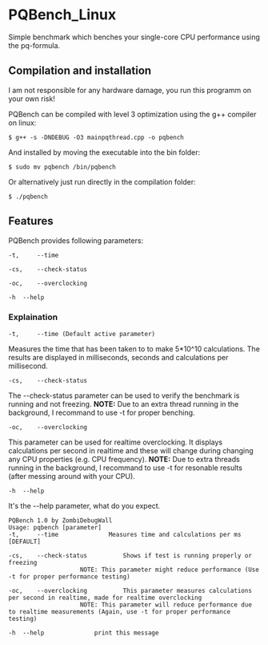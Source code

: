 # PQBench_Linux

Simple benchmark which benches your single-core CPU performance using the pq-formula.

## Compilation and installation
I am not responsible for any hardware damage, you run this programm on your own risk!

PQBench can be compiled with level 3 optimization using the g++ compiler on linux:

```
$ g++ -s -DNDEBUG -O3 mainpqthread.cpp -o pqbench
```

And installed by moving the executable into the bin folder:

```
$ sudo mv pqbench /bin/pqbench
```

Or alternatively just run directly in the compilation folder:
```
$ ./pqbench
```
## Features

PQBench provides following parameters:
```
-t, 	--time

-cs, 	--check-status

-oc,	--overclocking

-h	--help
```

### Explaination

```
-t, 	--time (Default active parameter)
```
Measures the time that has been taken to to make 5\*10^10 calculations.
The results are displayed in milliseconds, seconds and calculations per millisecond. 
```
-cs, 	--check-status
```
The --check-status parameter can be used to verify the benchmark is running and not freezing.
**NOTE:** Due to an extra thread running in the background, I recommand to use -t for proper benching.
```
-oc,	--overclocking
```
This parameter can be used for realtime overclocking. It displays calculations per second in realtime and these will change during changing any CPU properties (e.g. CPU frequency). **NOTE:** Due to extra threads running in the background, I recommand to use -t for resonable results (after messing around with your CPU).
```
-h	--help
```
It's the --help parameter, what do you expect.

```
PQBench 1.0 by ZombiDebugWall
Usage: pqbench [parameter]
-t, 	--time				Measures time and calculations per ms [DEFAULT]

-cs, 	--check-status			Shows if test is running properly or freezing
					NOTE: This parameter might reduce performance (Use -t for proper performance testing)

-oc,	--overclocking			This parameter measures calculations per second in realtime, made for realtime overclocking
					NOTE: This parameter will reduce performance due to realtime measurements (Again, use -t for proper performance testing)

-h	--help				print this message
```
